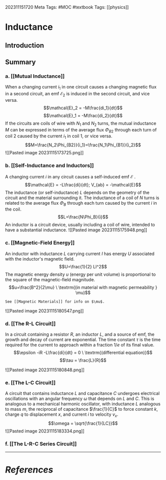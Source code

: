 202311151720
Meta Tags: #MOC #textbook
Tags: [[physics]]

# Inductance

## Introduction

## Summary

### a. [[Mutual Inductance]]

When a changing current $i_1$ in one circuit causes a changing magnetic flux in a second circuit, an emf $\mathcal{E}_2$ is induced in the second circuit, and vice versa.
$$\mathcal{E}_2 = -M\frac{di_1}{dt}$$
$$\mathcal{E}_1 = -M\frac{di_2}{dt}$$
If the circuits are coils of wire with $N_1$ and $N_2$ turns, the mutual inductance $M$ can be expressed in terms of the average flux $\Phi_{B2}$ through each turn of coil 2 caused by the current $i_1$ in coil 1, or vice versa.
$$M=\frac{N_2\Phi_{B2}}{i_1}=\frac{N_1\Phi_{B1}}{i_2}$$
![[Pasted image 20231115173725.png]]

### b. [[Self-Inductance and Inductors]]

A changing current $i$ in any circuit causes a self-induced emf $\mathcal{E}$ . 
$$\mathcal{E} = -L\frac{di}{dt}; V_{ab} = -\mathcal{E}$$
The inductance (or self-inductance) $L$ depends on the geometry of the circuit and the material surrounding it. The inductance of a coil of $N$ turns is related to the average flux $\Phi_B$ through each turn caused by the current $i$ in the coil. 
$$L=\frac{N\Phi_B}{i}$$
An inductor is a circuit device, usually including a coil of wire, intended to have a substantial inductance.
![[Pasted image 20231115175948.png]]

### c. [[Magnetic-Field Energy]]

An inductor with inductance $L$ carrying current $I$ has energy $U$ associated with the inductor's magnetic field.
$$U=\frac{1}{2} LI^2$$
The magnetic energy density $u$ (energy per unit volume) is proportional to the square of the magnetic-field magnitude.
$$u=\frac{B^2}{2\mu} \ \textrm{(in material with magnetic permeability } \mu)$$
```ad-help
See [[Magnetic Materials]] for info on $\mu$.

```
![[Pasted image 20231115180547.png]]
### d. [[The R-L Circuit]]

In a circuit containing a resistor $R$, an inductor $L$, and a source of emf, the growth and decay of current are exponential. The time constant $\tau$ is the time required for the current to approach within a fraction $1/e$ of its final value.
$$\epsilon -iR -L\frac{di}{dt} = 0 \ \textrm{(differential equation)}$$
$$\tau = \frac{L}{R}$$

![[Pasted image 20231115180848.png]]

### e. [[The L-C Circuit]]

A circuit that contains inductance $L$ and capacitance $C$ undergoes electrical oscillations with an angular frequency $\omega$ that depends on $L$ and $C$. This is analogous to a mechanical harmonic oscillator, with inductance $L$ analogous to mass $m$, the reciprocal of capacitance $\frac{1}{C}$ to force constant $k$, charge $q$ to displacement $x$, and current $i$ to velocity $v_x$.
$$\omega = \sqrt{\frac{1}{LC}}$$
![[Pasted image 20231115183334.png]]

### f. [[The L-R-C Series Circuit]]





---
# *References*